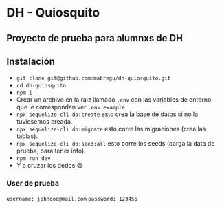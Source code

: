 # DH - Quiosquito
## Proyecto de prueba para alumnxs de DH

## Instalación

- ` git clone git@github.com:mabregu/dh-quiosquito.git `
- ` cd dh-quiosquito `
- ` npm i `
- Crear un archivo en la raiz llamado ` .env ` con las variables de entorno que le correspondan ver ` .env.example `
- ` npx sequelize-cli db:create ` esto crea la base de datos si no la tuviesemos creada.
- ` npx sequelize-cli db:migrate ` esto corre las migraciones (crea las tablas).
- ` npx sequelize-cli db:seed:all ` esto corre los seeds (carga la data de prueba, para tener info).
- ` npm run dev `
- Y a cruzar los dedos 😅

### User de prueba

` username: johndoe@mail.com `
` password: 123456 `